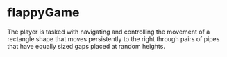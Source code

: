 # flappyGame

The player is tasked with navigating and controlling the movement of a rectangle shape that moves persistently to the right through pairs of pipes that have equally sized gaps placed at random heights. 
